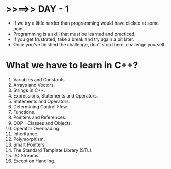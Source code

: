 # >>==>> DAY - 1

- If we try a little harder than programming would have clicked at some point.
- Programming is a skill that must be learned and practiced.
- If you get frustrated, take a break and try again a bit later.
- Once you've finished the challenge, don't stop there, challenge yourself.

# What we have to learn in C++?

1. Variables and Constants.
2. Arrays and Vectors.
3. Strings in C++.
4. Expressions, Statements and Operators.
5. Statements and Operators.
6. Determining Control Flow.
7. Functions.
8. Pointers and References.
9. OOP - Classes and Objects.
10. Operator Overloading.
11. Inheritance.
12. Polymorphism.
13. Smart Pointers.
14. The Standard Template Library (STL).
15. I/O Streams.
16. Exception Handling.
